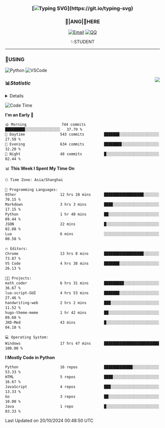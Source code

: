 <div align="center">


### [![Typing SVG](https://readme-typing-svg.herokuapp.com?size=25&duration=2500&color=8C43EA&vCenter=true&width=200&height=40&lines=%F0%9F%8C%B1ANGJustinl%F0%9F%8C%B1+!)](https://git.io/typing-svg)


### 🥛|**ANG**|🥛HERE



[![Email](https://img.shields.io/badge/Email-ANGJustin@163.com-6A5ACD?style=flat-square&logoColor=fff)](mailto:ANGJustinl@163.com)
[![QQ](https://img.shields.io/badge/QQ-77139032-98FB98?style=flat-square&logoColor=fff)](https://qm.qq.com/cgi-bin/qm/qr?k=mcs-cON_aPNfc3hO8-H7lWJHDX-5nKr7&noverify=0)




✨STUDENT 

</div>

---

### 🎨USING

![Python](https://img.shields.io/badge/-Python-blue?style=flat-square&logo=Python&logoColor=fff)
![VSCode](https://img.shields.io/badge/-VSCode-blue?style=flat-square&logo=visualstudiocode&logoColor=fff)


<a href="#">
  <img align="right" src="https://github-readme-stats.vercel.app/api?username=ANGJustinl&count_private=true&show_icons=true&hide_border=true&bg_color=15,f2f7fd,E0EAFC" />
</a>




### 📊*Statistic* 

<details>

<p align="center">
   <img src="github-metrics.svg" alt="typing-svg">
</p>

[![Github activity graph](https://github-readme-activity-graph.angforever.top/graph?username=ANGJustinl&theme=dracula)](https://github.com/ANGJustinl/ANGJustinl)
![image](https://github.com/ANGJustinl/ANGJustinl/assets/96008766/f6c957b8-b907-482a-8804-4c1f944d4b60)
</details>

<!--START_SECTION:waka-->
![Code Time](http://img.shields.io/badge/Code%20Time-350%20hrs%205%20mins-blue)

**I'm an Early 🐤** 

```text
🌞 Morning                744 commits         █████████░░░░░░░░░░░░░░░░   37.79 % 
🌆 Daytime                543 commits         ███████░░░░░░░░░░░░░░░░░░   27.58 % 
🌃 Evening                634 commits         ████████░░░░░░░░░░░░░░░░░   32.20 % 
🌙 Night                  48 commits          █░░░░░░░░░░░░░░░░░░░░░░░░   02.44 % 
```


📊 **This Week I Spent My Time On** 

```text
🕑︎ Time Zone: Asia/Shanghai

💬 Programming Languages: 
Other                    12 hrs 28 mins      ██████████████████░░░░░░░   70.15 % 
Markdown                 3 hrs 3 mins        ████░░░░░░░░░░░░░░░░░░░░░   17.15 % 
Python                   1 hr 40 mins        ██░░░░░░░░░░░░░░░░░░░░░░░   09.44 % 
JSON                     22 mins             █░░░░░░░░░░░░░░░░░░░░░░░░   02.08 % 
Lua                      6 mins              ░░░░░░░░░░░░░░░░░░░░░░░░░   00.58 % 

🔥 Editors: 
Chrome                   13 hrs 8 mins       ██████████████████░░░░░░░   73.87 % 
VS Code                  4 hrs 38 mins       ███████░░░░░░░░░░░░░░░░░░   26.13 % 

🐱‍💻 Projects: 
math_coder               6 hrs 31 mins       █████████░░░░░░░░░░░░░░░░   36.67 % 
lua-script-GUI           4 hrs 53 mins       ███████░░░░░░░░░░░░░░░░░░   27.46 % 
handwriting-web          2 hrs 2 mins        ███░░░░░░░░░░░░░░░░░░░░░░   11.52 % 
hugo-theme-meme          1 hr 42 mins        ██░░░░░░░░░░░░░░░░░░░░░░░   09.60 % 
JKD-Med                  43 mins             █░░░░░░░░░░░░░░░░░░░░░░░░   04.10 % 

💻 Operating System: 
Windows                  17 hrs 47 mins      █████████████████████████   100.00 % 
```

**I Mostly Code in Python** 

```text
Python                   16 repos            █████████████░░░░░░░░░░░░   53.33 % 
HTML                     5 repos             ████░░░░░░░░░░░░░░░░░░░░░   16.67 % 
JavaScript               4 repos             ███░░░░░░░░░░░░░░░░░░░░░░   13.33 % 
Go                       3 repos             ██░░░░░░░░░░░░░░░░░░░░░░░   10.00 % 
Java                     1 repo              █░░░░░░░░░░░░░░░░░░░░░░░░   03.33 % 
```




 Last Updated on 20/10/2024 00:48:50 UTC
<!--END_SECTION:waka-->
